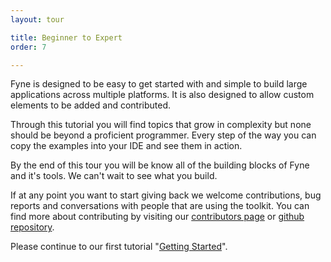```yaml
---
layout: tour

title: Beginner to Expert
order: 7

---
```


Fyne is designed to be easy to get started with and simple to build 
large applications across multiple platforms. It is also designed to
allow custom elements to be added and contributed.

Through this tutorial you will find topics that grow in complexity
but none should be beyond a proficient programmer. Every step of the
way you can copy the examples into your IDE and see them in action.

By the end of this tour you will be know all of the building blocks
of Fyne and it's tools. We can't wait to see what you build.

If at any point you want to start giving back we welcome contributions,
bug reports and conversations with people that are using the toolkit.
You can find more about contributing by visiting our
[contributors page](https://fyne.io/contribute.html) or 
[github repository](https://github.com/fyne-io/fyne/).

Please continue to our first tutorial "[Getting Started](/tour/basics/)".
